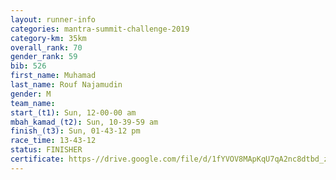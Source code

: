 ```yaml
---
layout: runner-info 
categories: mantra-summit-challenge-2019 
category-km: 35km 
overall_rank: 70
gender_rank: 59
bib: 526
first_name: Muhamad
last_name: Rouf Najamudin
gender: M
team_name: 
start_(t1): Sun, 12-00-00 am
mbah_kamad_(t2): Sun, 10-39-59 am
finish_(t3): Sun, 01-43-12 pm
race_time: 13-43-12
status: FINISHER
certificate: https-//drive.google.com/file/d/1fYVOV8MApKqU7qA2nc8dtbd_z56oU5AQ/view?usp=sharing
---
```

